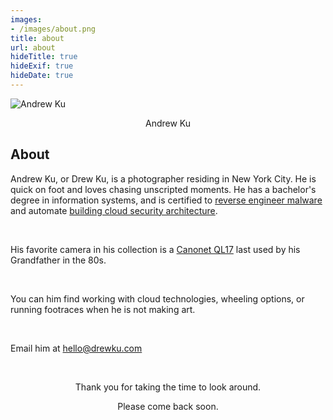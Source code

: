 ```yaml
---
images:
- /images/about.png
title: about
url: about
hideTitle: true
hideExif: true
hideDate: true
---
```


![Andrew Ku](/about.jpg)
<div align="center">
	<p>
        Andrew Ku
	</p>
</div>

## About

Andrew Ku, or Drew Ku, is a photographer residing in New York City. He is quick on foot and loves chasing unscripted moments. He has a bachelor's degree in information systems, and is certified to <a href="https://www.giac.org/certifications/reverse-engineering-malware-grem/" target="_blank" rel="noopener noreferrer">reverse engineer malware</a> and automate <a href="https://www.giac.org/certifications/cloud-security-automation-gcsa/" target="_blank" rel="noopener noreferrer">building cloud security architecture</a>.

<br>

His favorite camera in his collection is a <a href="https://en.wikipedia.org/wiki/Canonet_G-III_QL17" target="_blank" rel="noopener noreferrer">Canonet QL17</a> last used by his Grandfather in the 80s.

<br>

You can him find working with cloud technologies, wheeling options, or running footraces when he is not making art.

<br>

Email him at <a href="mailto:hello@drewku.com">hello@drewku.com</a>

<br>

<div align="center">
	<p>
        Thank you for taking the time to look around. 
	</p>
	<p>
		Please come back soon.
	</p>
</div>
